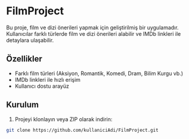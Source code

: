 # FilmProject

Bu proje, film ve dizi önerileri yapmak için geliştirilmiş bir uygulamadır. Kullanıcılar farklı türlerde film ve dizi önerileri alabilir ve IMDb linkleri ile detaylara ulaşabilir.

## Özellikler

- Farklı film türleri (Aksiyon, Romantik, Komedi, Dram, Bilim Kurgu vb.)
- IMDb linkleri ile hızlı erişim
- Kullanıcı dostu arayüz

## Kurulum

1. Projeyi klonlayın veya ZIP olarak indirin:
```bash
git clone https://github.com/kullaniciAdi/FilmProject.git